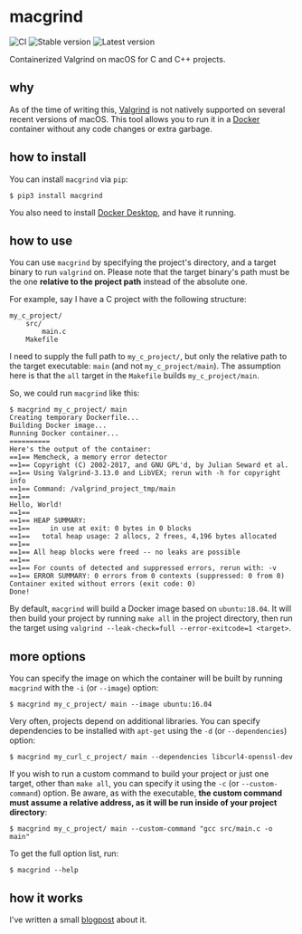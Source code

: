 # macgrind

![CI](https://github.com/kokkonisd/macgrind/workflows/CI/badge.svg)
![Stable version](https://img.shields.io/pypi/v/macgrind?label=stable%20version)
![Latest version](https://img.shields.io/github/v/tag/kokkonisd/macgrind?color=yellow&label=latest%20version)

Containerized Valgrind on macOS for C and C++ projects.


## why

As of the time of writing this, [Valgrind](https://www.valgrind.org/) is not natively supported on several recent
versions of macOS. This tool allows you to run it in a [Docker](https://www.docker.com/) container without any code
changes or extra garbage.


## how to install

You can install `macgrind` via `pip`:

```text
$ pip3 install macgrind
```

You also need to install [Docker Desktop](https://www.docker.com/products/docker-desktop), and have it running.


## how to use

You can use `macgrind` by specifying the project's directory, and a target binary to run `valgrind` on.
Please note that the target binary's path must be the one **relative to the project path** instead of the absolute one.

For example, say I have a C project with the following structure:

```text
my_c_project/
    src/
        main.c
    Makefile
```

I need to supply the full path to `my_c_project/`, but only the relative path to the target executable: `main` (and not
`my_c_project/main`). The assumption here is that the `all` target in the `Makefile` builds `my_c_project/main`.

So, we could run `macgrind` like this:

```text
$ macgrind my_c_project/ main
Creating temporary Dockerfile...
Building Docker image...
Running Docker container...
==========
Here's the output of the container:
==1== Memcheck, a memory error detector
==1== Copyright (C) 2002-2017, and GNU GPL'd, by Julian Seward et al.
==1== Using Valgrind-3.13.0 and LibVEX; rerun with -h for copyright info
==1== Command: /valgrind_project_tmp/main
==1==
Hello, World!
==1==
==1== HEAP SUMMARY:
==1==     in use at exit: 0 bytes in 0 blocks
==1==   total heap usage: 2 allocs, 2 frees, 4,196 bytes allocated
==1==
==1== All heap blocks were freed -- no leaks are possible
==1==
==1== For counts of detected and suppressed errors, rerun with: -v
==1== ERROR SUMMARY: 0 errors from 0 contexts (suppressed: 0 from 0)
Container exited without errors (exit code: 0)
Done!
```

By default, `macgrind` will build a Docker image based on `ubuntu:18.04`. It will then build your project by running
`make all` in the project directory, then run the target using `valgrind --leak-check=full --error-exitcode=1
<target>`.

## more options

You can specify the image on which the container will be built by running `macgrind` with the `-i` (or `--image`)
option:

```text
$ macgrind my_c_project/ main --image ubuntu:16.04
```

Very often, projects depend on additional libraries. You can specify dependencies to be installed with `apt-get` using
the `-d` (or `--dependencies`) option:

```text
$ macgrind my_curl_c_project/ main --dependencies libcurl4-openssl-dev
```

If you wish to run a custom command to build your project or just one target, other than `make all`, you can specify
it using the `-c` (or `--custom-command`) option. Be aware, as with the executable, **the custom command must assume
a relative address, as it will be run inside of your project directory**:

```text
$ macgrind my_c_project/ main --custom-command "gcc src/main.c -o main"
```

To get the full option list, run:

```text
$ macgrind --help
```


## how it works

I've written a small [blogpost](https://kokkonisd.github.io/2020/11/15/macgrind/) about it.
